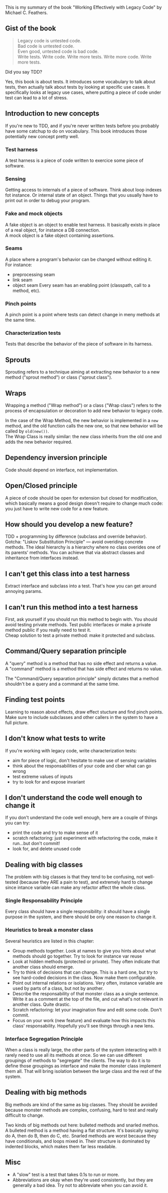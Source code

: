 This is my summary of the book "Working Effectively with Legacy Code" by
Michael C. Feathers.

Gist of the book
----------------
> Legacy code is untested code.  
> Bad code is untested code.  
> Even good, untested code is bad code.  
> Write tests. Write code. Write more tests. Write more code. Write more tests.

Did you say TDD?

Yes, this book is about tests. It introduces some vocabulary to talk about tests, then actually talk about tests by looking at specific use cases. It specifically looks at legacy use cases, where putting a piece of code under test can lead to a lot of stress.

Introduction to new concepts
----------------------------
If you're new to TDD, and if you're never written tests before you probably
have some catchup to do on vocabulary. This book introduces those potentially
new concept pretty well.

### Test harness ###
A test harness is a piece of code written to exercice some piece of software.

### Sensing ###
Getting access to internals of a piece of software. Think about loop indexes
fot instance. Or internal state of an object. Things that you usually have to
print out in order to debug your program.

### Fake and mock objects ###
A fake object is an object to enable test harness. It basically exists in place
of a real object, for instance a DB connection.  
A mock object is a fake object containing assertions.

### Seams ###
A place where a program's behavior can be changed without editing it.  
For instance:
- preprocessing seam
- link seam
- object seam
Every seam has an enabling point (classpath, call to a method, etc).

### Pinch points ###
A pinch point is a point where tests can detect change in meny methods at the
same time.

### Characterization tests ###
Tests that describe the behavior of the piece of software in its harness.

Sprouts
---------
Sprouting refers to a technique aiming at extracting new behavior to a new
method ("sprout method") or class ("sprout class").

Wraps
-----
Wrapping a method ("Wrap method") or a class ("Wrap class") refers to the
process of encapsulation or decoration to add new behavior to legacy code.

In the case of the Wrap Method, the new behavior is implemented in a `new`
method, and the old function calls the new one, so that new behavior will be
called by `old(new())`.  
The Wrap Class is really similar: the new class inherits from the old one and
adds the new behavior required.

Dependency inversion principle
------------------------------
Code should depend on interface, not implementation.

Open/Closed principle
---------------------
A piece of code should be open for extension but closed for modification, which
basically means a good design doesn't require to change much code: you just
have to write new code for a new feature.

How should you develop a new feature?
-------------------------------------
TDD + programming by difference (subclass and override behavior).  
Gotcha: "Liskov Substitution Principle" — avoid overiding concrete methods. The
ideal hierarchy is a hierarchy where no class overides one of its parents'
methods. You can achieve that via abstract classes and inheritance from
interfaces instead.

I can't get this class into a test harness
------------------------------------------
Extract interface and subclass into a test. That's how you can get around
annoying params.

I can't run this method into a test harness
-------------------------------------------
First, ask yourself if you should run this method to begin with. You should
avoid testing private methods. Test public interfaces or make a private method
public if you really need to test it.  
Cheap solution to test a private method: make it protected and subclass.

Command/Query separation principle
----------------------------------
A "query" method is a method that has no side effect and returns a value.  
A "command" method is a method that has side effect and returns no value.  

The "Command/Query separation principle" simply dictates that a method
shouldn't be a query and a command at the same time.

Finding test points
-------------------
Learning to reason about effects, draw effect stucture and find pinch points.
Make sure to include subclasses and other callers in the system to have a full
picture.

I don't know what tests to write
--------------------------------
If you're working with legacy code, write characterization tests:
- aim for piece of logic, don't hesitate to make use of sensing variables
- think about the responsabilities of your code and cber what can go wrong
- test extreme values of inputs
- try to look for and expose invariant

I don't understand the code well enough to change it
----------------------------------------------------
If you don't understand the code well enough, here are a couple of things you can try:
- print the code and try to make sense of it
- scratch refactoring: just experiment with refactoring the code, make it run...but don't commit!
- look for, and delete unused code

Dealing with big classes
------------------------
The problem with big classes is that they tend to be confusing, not well-tested
(because they ARE a pain to test), and extremely hard to change since intance
variable can make any refactor affect the whole class.

### Single Responsability Principle ###
Every class should have a single responsibility: it should have a single
purpose in the system, and there should be only one reason to change it.

### Heuristics to break a monster class ###
Several heuristics are listed in this chapter:
- Group methods together. Look at names to give you hints about what methods
  should go together. Try to look for instance var reuse
- Look at hidden methods (protected or private). They often indicate that
  another class should emerge.
- Try to think of decisions that can change. This is a hard one, but try to see
  hard-coded decisions in the class. Now make them configurable.
- Point out internal relations or isolations. Very often, instance variable are
  used by parts of a class, but not by another.
- Describe the responsability of that monster class as a single sentence. Write
  it as a comment at the top of the file, and cut what's not relevant in
  another class. Quite drastic.
- Scratch refactoring: let your imagination flow and edit some code. Don't
  commit.
- Focus on your work (new feature) and evaluate how this impacts this class'
  responsability. Hopefully you'll see things through a new lens.

### Interface Segregation Principle ###
When a class is really large, the other parts of the system interacting with it
rarely need to use all its methods at once. So we can use different groupings
of methods to "segregate" the clients. The way to do it is to define those
groupings as interface and make the monster class implement them all. That will
bring isolation between the large class and the rest of the system.

Dealing with big methods
------------------------
Big methods are kind of the same as big classes. They should be avoided because
monster methods are complex, confusing, hard to test and really difficult to
change.

Two kinds of big methods out here: bulleted methods and snarled methos. A
bulleted method is a method having a flat structure. It's basically saying: do
A, then do B, then do C, etc. Snarled methods are worst because they have
conditionals, and loops mixed in. Their structure is dominated by indented
blocks, which makes them far less readable.

Misc
----
- A "slow" test is a test that takes 0.1s to run or more.
- Abbreviations are okay when they're used consistently, but they are generally
  a bad idea. Try not to abbreviate when you can avoid it.
